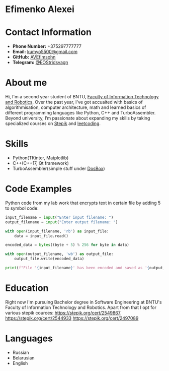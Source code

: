 # Efimenko Alexei

# Contact Information
- **Phone Number:** +375297777777
- **Email:** kumyo5500@gmail.com
- **GitHub:** [AVEfimsohn](https://github.com/AVEfimsohn)
- **Telegram:** [@EOStridsvagn](t.me/EOStridswagn)

# About me
Hi, I'm a second year student of BNTU, [Faculty of Information Technology and Robotics](https://bntu.by/en/faculties/fitr). Over the past year, I've got accuaited with 
basics of algorithmisation, computer architecture, math and learned basics of different programming languages like Python, C++ and TurboAssembler.
Beyond university, I’m passionate about expanding my skills by taking specialized courses on [Stepik](https://stepik.org/users/913765513/profile)
and [leetcoding](https://leetcode.com/u/senjorhilter/).

# Skills
- Python(TKinter, Matplotlib)
- C++(C++17, Qt framework)
- TurboAssembler(simple stuff under [DosBox](https://en.wikipedia.org/wiki/DOSBox))

# Code Examples
Python code from my lab work that encrypts text in certain file by adding 5 to symbol code:
```python
input_filename = input("Enter input filename: ")
output_filename = input("Enter output filename: ")

with open(input_filename, 'rb') as input_file:
    data = input_file.read()

encoded_data = bytes((byte + 5) % 256 for byte in data)

with open(output_filename, 'wb') as output_file:
    output_file.write(encoded_data)

print(f"File '{input_filename}' has been encoded and saved as '{output_filename}'.")
```

# Education
Right now I'm pursuing Bachelor degree in Software Engineering at BNTU's Faculty of Information Technology and Robotics.
Apart from that I opt for various stepik cources:
https://stepik.org/cert/2549867
https://stepik.org/cert/2544933
https://stepik.org/cert/2497089

# Languages
- Russian
- Belarusian
- English
